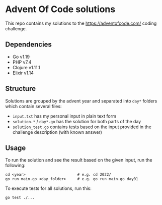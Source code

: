 # Advent Of Code solutions

This repo contains my solutions to the https://adventofcode.com/ coding challenge.

## Dependencies
- Go v1.19
- PHP v7.4
- Clojure v1.11.1
- Elixir v1.14

## Structure
Solutions are grouped by the advent year and separated into `day*` folders which contain several files:

- `input.txt` has my personal input in plain text form
- `solution.*` / `day*.go` has the solution for both parts of the day
- `solution_test.go` contains tests based on the input provided in the challenge description (with known answer)

## Usage
To run the solution and see the result based on the given input, run the following:

```shell
cd <year>                       # e.g. cd 2022/
go run main.go <day_folder>     # e.g. go run main.go day01
```

To execute tests for all solutions, run this:
```shell
go test ./...
```